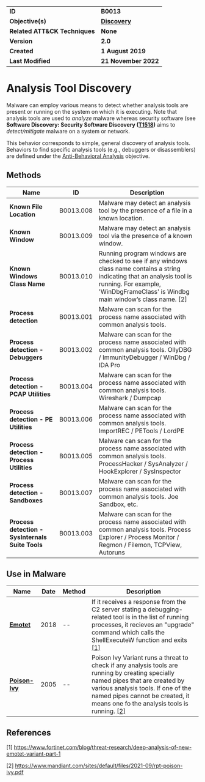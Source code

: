 <table>
<tr>
<td><b>ID</b></td>
<td><b>B0013</b></td>
</tr>
<tr>
<td><b>Objective(s)</b></td>
<td><b><a href="../discovery">Discovery</a></b></td>
</tr>
<tr>
<td><b>Related ATT&CK Techniques</b></td>
<td><b>None</b></td>
</tr>
<tr>
<td><b>Version</b></td>
<td><b>2.0</b></td>
</tr>
<tr>
<td><b>Created</b></td>
<td><b>1 August 2019</b></td>
</tr>
<tr>
<td><b>Last Modified</b></td>
<td><b>21 November 2022</b></td>
</tr>
</table>


# Analysis Tool Discovery

Malware can employ various means to detect whether analysis tools are present or running on the system on which it is executing. Note that analysis tools are used to *analyze* malware whereas security software (see **Software Discovery: Security Software Discovery ([T1518](https://attack.mitre.org/techniques/T1518/001/))** aims to *detect/mitigate* malware on a system or network.

This behavior corresponds to simple, general discovery of analysis tools. Behaviors to find specific analysis tools (e.g., debuggers or disassemblers) are defined under the [Anti-Behavioral Analysis](../anti-behavioral-analysis) objective.

## Methods

|Name|ID|Description|
|---|---|---|
|**Known File Location**|B0013.008|Malware may detect an analysis tool by the presence of a file in a known location.|
|**Known Window**|B0013.009|Malware may detect an analysis tool via the presence of a known window.|
|**Known Windows Class Name**|B0013.010|Running program windows are checked to see if any windows class name contains a string indicating that an analysis tool is running. For example, 'WinDbgFrameClass' is Windbg main window’s class name. [2]|
|**Process detection**|B0013.001|Malware can scan for the process name associated with common analysis tools.|
|**Process detection - Debuggers**|B0013.002|Malware can scan for the process name associated with common analysis tools. OllyDBG / ImmunityDebugger / WinDbg / IDA Pro|
|**Process detection - PCAP Utilities**|B0013.004|Malware can scan for the process name associated with common analysis tools. Wireshark / Dumpcap|
|**Process detection - PE Utilities**|B0013.006|Malware can scan for the process name associated with common analysis tools. ImportREC / PETools / LordPE|
|**Process detection - Process Utilities**|B0013.005|Malware can scan for the process name associated with common analysis tools. ProcessHacker / SysAnalyzer / HookExplorer / SysInspector|
|**Process detection - Sandboxes**|B0013.007|Malware can scan for the process name associated with common analysis tools. Joe Sandbox, etc.|
|**Process detection - SysInternals Suite Tools**|B0013.003|Malware can scan for the process name associated with common analysis tools. Process Explorer / Process Monitor / Regmon / Filemon, TCPView, Autoruns|

## Use in Malware

|Name|Date|Method|Description|
|---|---|---|---|
|[**Emotet**](../xample-malware/emotet.md)|2018|--|If it receives a response from the C2 server stating a debugging-related tool is in the list of running processes, it recieves an "upgrade" command which calls the ShellExecuteW function and exits [[1]](#1)|
|[**Poison-Ivy**](../xample-malware/poison-ivy.md)|2005|--|Poison Ivy Variant runs a threat to check if any analysis tools are running by creating specially named pipes that are created by various analysis tools. If one of the named pipes cannot be created, it means one fo the analysis tools is running.  [[2]](#2)|

## References

<a name="1">[1]</a> https://www.fortinet.com/blog/threat-research/deep-analysis-of-new-emotet-variant-part-1

<a name="2">[2]</a> https://www.mandiant.com/sites/default/files/2021-09/rpt-poison-ivy.pdf
